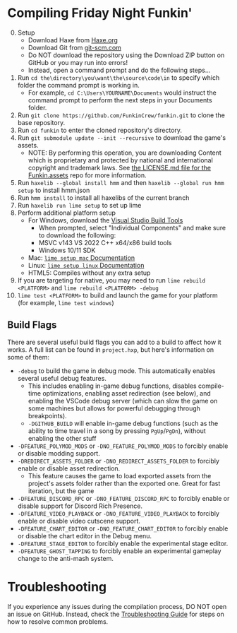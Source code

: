 # Compiling Friday Night Funkin'

0. Setup
    - Download Haxe from [Haxe.org](https://haxe.org)
    - Download Git from [git-scm.com](https://www.git-scm.com)
    - Do NOT download the repository using the Download ZIP button on GitHub or you may run into errors!
    - Instead, open a command prompt and do the following steps...
1. Run `cd the\directory\you\want\the\source\code\in` to specify which folder the command prompt is working in.
    - For example, `cd C:\Users\YOURNAME\Documents` would instruct the command prompt to perform the next steps in your Documents folder.
2. Run `git clone https://github.com/FunkinCrew/funkin.git` to clone the base repository.
3. Run `cd funkin` to enter the cloned repository's directory.
4. Run `git submodule update --init --recursive` to download the game's assets.
    - NOTE: By performing this operation, you are downloading Content which is proprietary and protected by national and international copyright and trademark laws. See [the LICENSE.md file for the Funkin.assets](../LICENSE.md) repo for more information.
5. Run `haxelib --global install hmm` and then `haxelib --global run hmm setup` to install hmm.json
6. Run `hmm install` to install all haxelibs of the current branch
7. Run `haxelib run lime setup` to set up lime
8. Perform additional platform setup
   - For Windows, download the [Visual Studio Build Tools](https://aka.ms/vs/17/release/vs_BuildTools.exe)
        - When prompted, select "Individual Components" and make sure to download the following:
        - MSVC v143 VS 2022 C++ x64/x86 build tools
        - Windows 10/11 SDK
    - Mac: [`lime setup mac` Documentation](https://lime.openfl.org/docs/advanced-setup/macos/)
    - Linux: [`lime setup linux` Documentation](https://lime.openfl.org/docs/advanced-setup/linux/)
    - HTML5: Compiles without any extra setup
9. If you are targeting for native, you may need to run `lime rebuild <PLATFORM>` and `lime rebuild <PLATFORM> -debug`
10. `lime test <PLATFORM>` to build and launch the game for your platform (for example, `lime test windows`)

## Build Flags

There are several useful build flags you can add to a build to affect how it works. A full list can be found in `project.hxp`, but here's information on some of them:

- `-debug` to build the game in debug mode. This automatically enables several useful debug features.
    - This includes enabling in-game debug functions, disables compile-time optimizations, enabling asset redirection (see below), and enabling the VSCode debug server (which can slow the game on some machines but allows for powerful debugging through breakpoints).
    - `-DGITHUB_BUILD` will enable in-game debug functions (such as the ability to time travel in a song by pressing `PgUp`/`PgDn`), without enabling the other stuff
- `-DFEATURE_POLYMOD_MODS` or `-DNO_FEATURE_POLYMOD_MODS` to forcibly enable or disable modding support.
- `-DREDIRECT_ASSETS_FOLDER` or `-DNO_REDIRECT_ASSETS_FOLDER` to forcibly enable or disable asset redirection.
    - This feature causes the game to load exported assets from the project's assets folder rather than the exported one. Great for fast iteration, but the game
- `-DFEATURE_DISCORD_RPC` or `-DNO_FEATURE_DISCORD_RPC` to forcibly enable or disable support for Discord Rich Presence.
- `-DFEATURE_VIDEO_PLAYBACK` or `-DNO_FEATURE_VIDEO_PLAYBACK` to forcibly enable or disable video cutscene support.
- `-DFEATURE_CHART_EDITOR` or `-DNO_FEATURE_CHART_EDITOR` to forcibly enable or disable the chart editor in the Debug menu.
- `-DFEATURE_STAGE_EDITOR` to forcibly enable the experimental stage editor.
- `-DFEATURE_GHOST_TAPPING` to forcibly enable an experimental gameplay change to the anti-mash system.

# Troubleshooting

If you experience any issues during the compilation process, DO NOT open an issue on GitHub. Instead, check the [Troubleshooting Guide](./troubleshooting.md) for steps on how to resolve common problems.
